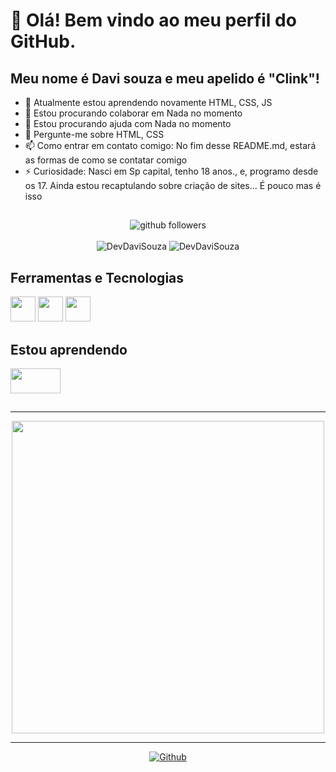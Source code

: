 # 👋 Olá! Bem vindo ao meu perfil do GitHub.
## Meu nome é Davi souza e meu apelido é "Clink"!

- 🌱 Atualmente estou aprendendo novamente HTML, CSS, JS
- 👯 Estou procurando colaborar em Nada no momento 
- 🤔 Estou procurando ajuda com Nada no momento 
- 💬 Pergunte-me sobre HTML, CSS
- 📫 Como entrar em contato comigo: No fim desse README.md, estará as formas de como se contatar comigo 
- ⚡ Curiosidade: Nasci em Sp capital, tenho 18 anos., e, programo desde os 17. Ainda estou recaptulando sobre criação de sites... É pouco mas é isso

##
<p align="center">
    <img src="https://img.shields.io/github/followers/DevDaviSouza?label=Follow&style=social" alt="github followers" /><br>
    <br>
    <img src="https://github-readme-stats.vercel.app/api?username=DevDaviSouza&show_icons=true&theme=dark" alt="DevDaviSouza" />
    <img src="https://github-readme-stats.vercel.app/api/top-langs/?username=DevDaviSouza&theme=dark" alt="DevDaviSouza" />
</p>

## Ferramentas e Tecnologias
<img src="https://cdn.jsdelivr.net/gh/devicons/devicon/icons/html5/html5-original.svg" width="40" height="40"/> <img src="https://cdn.jsdelivr.net/gh/devicons/devicon/icons/css3/css3-original.svg" width="40" height="40"/> <img src="https://cdn.jsdelivr.net/gh/devicons/devicon/icons/javascript/javascript-original.svg"  width="40" height="40"/>
         
               
## Estou aprendendo
<img src="https://icongr.am/devicon/java-original-wordmark.svg"  width="80px" height="40"/>
                   
                  
## 

<hr>
<p align="center">
  <a target="_blank" href="https://discord.com/users/548923611801452555"><img href="https://discord.com/users/548923611801452555" src="https://lanyard.cnrad.dev/api/548923611801452555?bg=0c0c1e&borderRadius=20px&animated=true&idleMessage=Estou%20fazendo%20nada%20agora..." width="500x "></a>
</p>
<hr>            
  
  
<p align="center">       
  <a target="_blank" href="https://github.com/DevDaviSouza?tab=repositories"><img src="https://img.shields.io/static/v1?label=GITHUB&message=DevDaviSouza&color=f8efd4&style=for-the-badge&logo=GitHub" alt="Github"></a>
</div> 
</p>

